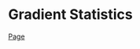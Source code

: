 <h1>Gradient Statistics</h1>

[Page](https://mikroffarad.github.io/workbench/mentors/itdoctor/snippets/gradient_statistics/)
